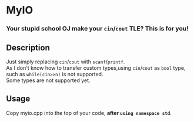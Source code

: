 # MyIO
### Your stupid school OJ make your `cin`/`cout` TLE? This is for you!
## Description
Just simply replacing `cin`/`cout` with `scanf`/`printf`.  
As I don't know how to transfer custom types,using `cin`/`cout` as `bool` type, such as `while(cin>>n)` is not supported.  
Some types are not supported yet.
## Usage
Copy myio.cpp into the top of your code, **after `using namespace std`**.
